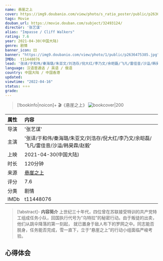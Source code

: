 ```yaml
---
name: 悬崖之上
cover: https://img9.doubanio.com/view/photo/s_ratio_poster/public/p2636475385.jpg
tags: Movie
douban_url: https://movie.douban.com/subject/32493124/
director: '张艺谋'
alias: "Impasse / Cliff Walkers"
rating: 7.6
year: 2021-04-30(中国大陆)
genre: 剧情
banner_icon: 🎞
banner: "https://img9.doubanio.com/view/photo/1/public/p2636475385.jpg"
IMDb:  t11448076
lead: '张译/于和伟/秦海璐/朱亚文/刘浩存/倪大红/李乃文/余皑磊/飞凡/雷佳音/沙溢/韩昊霖/赵毅' 
language: 汉语普通话 / 英语 / 俄语 
country: 中国大陆 / 中国香港 
updated: 
viewtime: "2022-04-16"
status: ⭐⭐⭐
grade: 
---
```

> [!bookinfo|noicon]+ 🎬《悬崖之上》
> ![bookcover|200](https://img9.doubanio.com/view/photo/s_ratio_poster/public/p2636475385.jpg)
>
| 属性 | 内容                                       |
|:---- |:------------------------------------------ |
| 导演 | '张艺谋'                         |
| 主演 | '张译/于和伟/秦海璐/朱亚文/刘浩存/倪大红/李乃文/余皑磊/飞凡/雷佳音/沙溢/韩昊霖/赵毅'                             |
| 上映 | 2021-04-30(中国大陆)                             |
| 时长 | 120分钟                   |
| 来源 | [悬崖之上](https://movie.douban.com/subject/32493124/) |
| 评分 | 7.6                           |
| 分类 | 剧情                            |
| IMDb | t11448076                             | 

> [!abstract]- **内容简介**
>  上世纪三十年代，四位曾在苏联接受特训的共产党特工组成任务小队，回国执行代号为“乌特拉”的秘密行动。由于叛徒的出卖，他们从跳伞降落的第一刻起， 就已置身于敌人布下的罗网之中。同志能否脱身，任务能否完成，雪一直下，立于“悬崖之上”的行动小组面临严峻考验。
>  
## 心得体会

